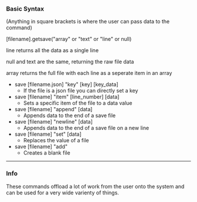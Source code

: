 ### Basic Syntax

(Anything in square brackets is where the user can pass data to the command)

[filename].getsave("array" or "text" or "line" or null)

line returns all the data as a single line

null and text are the same, returning the raw file data 

array returns the full file with each line as a seperate item in an array

- save [filename.json] "key" [key] [key_data]
  - If the file is a json file you can directly set a key
- save [filename] "item" [line_number] [data]
  - Sets a specific item of the file to a data value
- save [filename] "append" [data]
  - Appends data to the end of a save file
- save [filename] "newline" [data]
  - Appends data to the end of a save file on a new line
- save [filename] "set" [data]
  - Replaces the value of a file
- save [filename] "add"
  - Creates a blank file

---

### Info

These commands offload a lot of work from the user onto the system and can be used for a very wide varienty of things.
